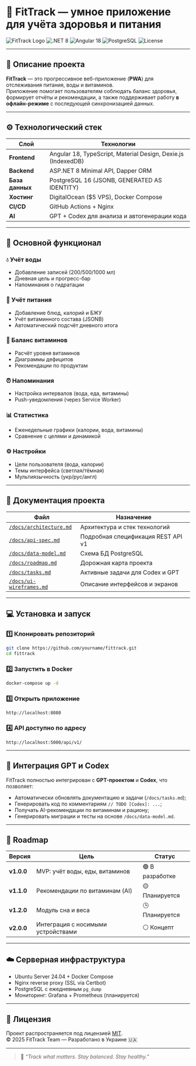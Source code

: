 # 🌿 **FitTrack** — умное приложение для учёта здоровья и питания

![FitTrack Logo](https://img.shields.io/badge/FitTrack-PWA-success?style=for-the-badge&logo=google-chrome&logoColor=white)
![.NET 8](https://img.shields.io/badge/.NET-8.0-blue?style=for-the-badge&logo=dotnet)
![Angular 18](https://img.shields.io/badge/Angular-18-red?style=for-the-badge&logo=angular)
![PostgreSQL](https://img.shields.io/badge/PostgreSQL-16-blue?style=for-the-badge&logo=postgresql)
![License](https://img.shields.io/badge/license-MIT-lightgrey?style=for-the-badge)

---

## 🧠 Описание проекта
**FitTrack** — это прогрессивное веб-приложение (**PWA**) для отслеживания питания, воды и витаминов.  
Приложение помогает пользователям соблюдать баланс здоровья, формирует отчёты и рекомендации, а также поддерживает работу **в офлайн-режиме** с последующей синхронизацией данных.

---

## ⚙️ Технологический стек

| Слой | Технологии |
|------|-------------|
| **Frontend** | Angular 18, TypeScript, Material Design, Dexie.js (IndexedDB) |
| **Backend** | ASP.NET 8 Minimal API, Dapper ORM |
| **База данных** | PostgreSQL 16 (JSONB, GENERATED AS IDENTITY) |
| **Хостинг** | DigitalOcean ($5 VPS), Docker Compose |
| **CI/CD** | GitHub Actions + Nginx |
| **AI** | GPT + Codex для анализа и автогенерации кода |

---

## 📱 Основной функционал

### 💧 Учёт воды
- Добавление записей (200/500/1000 мл)
- Дневная цель и прогресс-бар
- Напоминания о гидратации

### 🥗 Учёт питания
- Добавление блюд, калорий и БЖУ
- Учёт витаминного состава (JSONB)
- Автоматический подсчёт дневного итога

### 🌿 Баланс витаминов
- Расчёт уровня витаминов
- Диаграммы дефицитов
- Рекомендации по продуктам

### ⏰ Напоминания
- Настройка интервалов (вода, еда, витамины)
- Push-уведомления (через Service Worker)

### 📊 Статистика
- Еженедельные графики (калории, вода, витамины)
- Сравнение с целями и динамикой

### ⚙️ Настройки
- Цели пользователя (вода, калории)
- Темы интерфейса (светлая/тёмная)
- Мультиязычность (укр/рус/англ)

---

## 📂 Документация проекта

| Файл | Назначение |
|------|-------------|
| [`/docs/architecture.md`](docs/architecture.md) | Архитектура и стек технологий |
| [`/docs/api-spec.md`](docs/api-spec.md) | Подробная спецификация REST API v1 |
| [`/docs/data-model.md`](docs/data-model.md) | Схема БД PostgreSQL |
| [`/docs/roadmap.md`](docs/roadmap.md) | Дорожная карта проекта |
| [`/docs/tasks.md`](docs/tasks.md) | Активные задачи для Codex и GPT |
| [`/docs/ui-wireframes.md`](docs/ui-wireframes.md) | Описание интерфейсов и экранов |

---

## 💻 Установка и запуск

### 1️⃣ Клонировать репозиторий
```bash
git clone https://github.com/yourname/fittrack.git
cd fittrack
```

### 2️⃣ Запустить в Docker
```bash
docker-compose up -d
```

### 3️⃣ Открыть приложение
```
http://localhost:8080
```

### 4️⃣ API доступно по адресу
```
http://localhost:5000/api/v1/
```

---

## 🧠 Интеграция GPT и Codex

FitTrack полностью интегрирован с **GPT-проектом** и **Codex**, что позволяет:
- Автоматически обновлять документацию и задачи (`/docs/tasks.md`);
- Генерировать код по комментариям `// TODO [Codex]: ...`;
- Получать AI-рекомендации по витаминам и рациону;
- Генерировать миграции и тесты на основе `/docs/data-model.md`.

---

## 🧭 Roadmap

| Версия | Цель | Статус |
|---------|------|--------|
| **v1.0.0** | MVP: учёт воды, еды, витаминов | 🟢 В разработке |
| **v1.1.0** | Рекомендации по витаминам (AI) | 🟡 Планируется |
| **v1.2.0** | Модуль сна и веса | 🕒 Планируется |
| **v2.0.0** | Интеграция с носимыми устройствами | ⚪ Концепт |

---

## ☁️ Серверная инфраструктура
- Ubuntu Server 24.04 + Docker Compose  
- Nginx reverse proxy (SSL via Certbot)  
- PostgreSQL с ежедневным `pg_dump`  
- Мониторинг: Grafana + Prometheus (планируется)

---

## 📜 Лицензия
Проект распространяется под лицензией [MIT](LICENSE).  
© 2025 FitTrack Team — Разработано в Украине 🇺🇦

---

> 💬 _“Track what matters. Stay balanced. Stay healthy.”_
